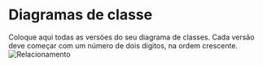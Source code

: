 # Diagramas de classe
Coloque aqui todas as versões do seu diagrama de classes. Cada versão deve começar com um número de dois dígitos, na ordem crescente.
![Relacionamento](diagramas/Relacionamentos.jpeg "Diagrama de Classe")
